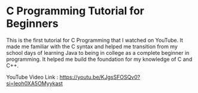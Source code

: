 # C Programming Tutorial for Beginners
This is the first tutorial for C Programming that I watched on YouTube. It made me familiar with the C syntax and helped me transition from my school days of learning Java to being in college as a complete beginner in programming. It helped me build the foundation for my knowledge of C and C++.

YouTube Video Link : https://youtu.be/KJgsSFOSQv0?si=leoh0XA5OMyykast
